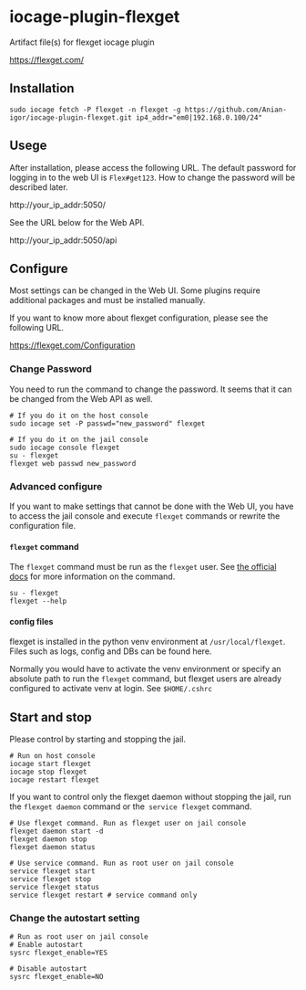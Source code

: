 # iocage-plugin-flexget
Artifact file(s) for flexget iocage plugin

https://flexget.com/

## Installation

```
sudo iocage fetch -P flexget -n flexget -g https://github.com/Anian-igor/iocage-plugin-flexget.git ip4_addr="em0|192.168.0.100/24"
```

## Usege

After installation, please access the following URL.
The default password for logging in to the web UI is `Flex#get123`. How to change the password will be described later.

http://your_ip_addr:5050/

See the URL below for the Web API.

http://your_ip_addr:5050/api

## Configure

Most settings can be changed in the Web UI.
Some plugins require additional packages and must be installed manually.

If you want to know more about flexget configuration, please see the following URL.

https://flexget.com/Configuration

### Change Password

You need to run the command to change the password. It seems that it can be changed from the Web API as well.

```
# If you do it on the host console
sudo iocage set -P passwd="new_password" flexget

# If you do it on the jail console
sudo iocage console flexget
su - flexget
flexget web passwd new_password
```

### Advanced configure

If you want to make settings that cannot be done with the Web UI, you have to access the jail console and execute `flexget` commands or rewrite the configuration file.

#### `flexget` command

The `flexget` command must be run as the `flexget` user. See [the official docs](https://flexget.com/CLI) for more information on the command.

```
su - flexget
flexget --help
```

#### config files

flexget is installed in the python venv environment at `/usr/local/flexget`. Files such as logs, config and DBs can be found here.

Normally you would have to activate the venv environment or specify an absolute path to run the `flexget` command, but flexget users are already configured to activate venv at login. See `$HOME/.cshrc`

## Start and stop

Please control by starting and stopping the jail.

```
# Run on host console
iocage start flexget
iocage stop flexget
iocage restart flexget
```

If you want to control only the flexget daemon without stopping the jail, run the `flexget daemon` command or the` service flexget` command.

```
# Use flexget command. Run as flexget user on jail console 
flexget daemon start -d
flexget daemon stop
flexget daemon status

# Use service command. Run as root user on jail console 
service flexget start
service flexget stop
service flexget status
service flexget restart # service command only
```

### Change the autostart setting

```
# Run as root user on jail console 
# Enable autostart
sysrc flexget_enable=YES

# Disable autostart
sysrc flexget_enable=NO
```
